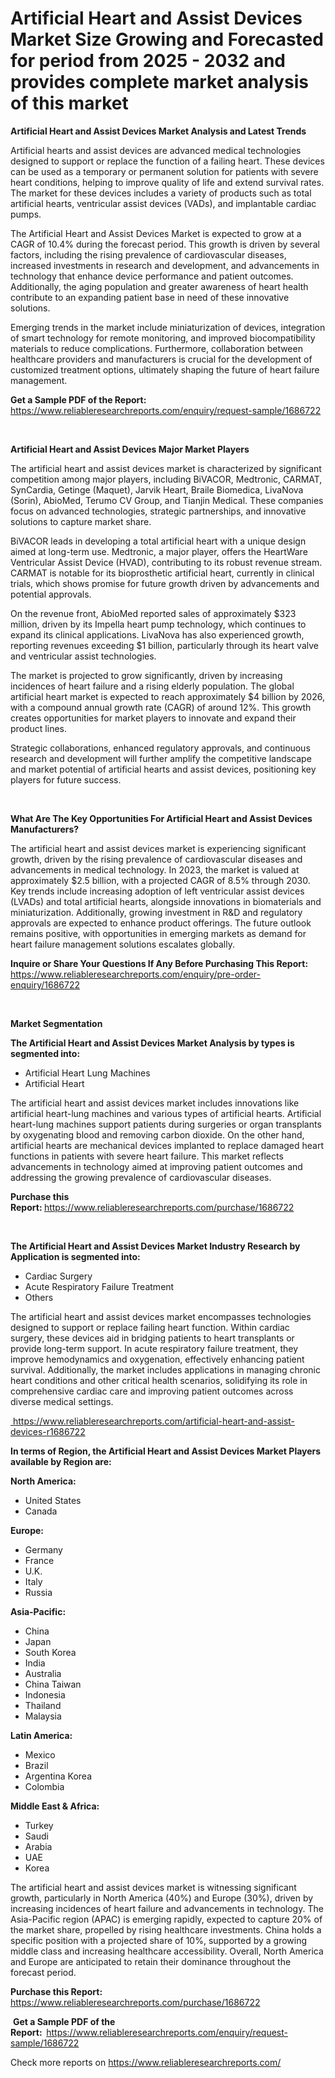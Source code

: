 <p><h1>Artificial Heart and Assist Devices Market Size Growing and Forecasted for period from 2025 - 2032 and provides complete market analysis of this market</h1></p><p><strong>Artificial Heart and Assist Devices Market Analysis and Latest Trends</strong></p>
<p><p>Artificial hearts and assist devices are advanced medical technologies designed to support or replace the function of a failing heart. These devices can be used as a temporary or permanent solution for patients with severe heart conditions, helping to improve quality of life and extend survival rates. The market for these devices includes a variety of products such as total artificial hearts, ventricular assist devices (VADs), and implantable cardiac pumps.</p><p>The Artificial Heart and Assist Devices Market is expected to grow at a CAGR of 10.4% during the forecast period. This growth is driven by several factors, including the rising prevalence of cardiovascular diseases, increased investments in research and development, and advancements in technology that enhance device performance and patient outcomes. Additionally, the aging population and greater awareness of heart health contribute to an expanding patient base in need of these innovative solutions. </p><p>Emerging trends in the market include miniaturization of devices, integration of smart technology for remote monitoring, and improved biocompatibility materials to reduce complications. Furthermore, collaboration between healthcare providers and manufacturers is crucial for the development of customized treatment options, ultimately shaping the future of heart failure management.</p></p>
<p><strong>Get a Sample PDF of the Report:&nbsp;</strong> <a href="https://www.reliableresearchreports.com/enquiry/request-sample/1686722?utm_campaign=3517&utm_medium=2&utm_source=Github&utm_content=ia&utm_term=26032025&utm_id=artificial-heart-and-assist-devices">https://www.reliableresearchreports.com/enquiry/request-sample/1686722</a></p>
<p>&nbsp;</p>
<p><strong>Artificial Heart and Assist Devices Major Market Players</strong></p>
<p><p>The artificial heart and assist devices market is characterized by significant competition among major players, including BiVACOR, Medtronic, CARMAT, SynCardia, Getinge (Maquet), Jarvik Heart, Braile Biomedica, LivaNova (Sorin), AbioMed, Terumo CV Group, and Tianjin Medical. These companies focus on advanced technologies, strategic partnerships, and innovative solutions to capture market share.</p><p>BiVACOR leads in developing a total artificial heart with a unique design aimed at long-term use. Medtronic, a major player, offers the HeartWare Ventricular Assist Device (HVAD), contributing to its robust revenue stream. CARMAT is notable for its bioprosthetic artificial heart, currently in clinical trials, which shows promise for future growth driven by advancements and potential approvals.</p><p>On the revenue front, AbioMed reported sales of approximately $323 million, driven by its Impella heart pump technology, which continues to expand its clinical applications. LivaNova has also experienced growth, reporting revenues exceeding $1 billion, particularly through its heart valve and ventricular assist technologies. </p><p>The market is projected to grow significantly, driven by increasing incidences of heart failure and a rising elderly population. The global artificial heart market is expected to reach approximately $4 billion by 2026, with a compound annual growth rate (CAGR) of around 12%. This growth creates opportunities for market players to innovate and expand their product lines. </p><p>Strategic collaborations, enhanced regulatory approvals, and continuous research and development will further amplify the competitive landscape and market potential of artificial hearts and assist devices, positioning key players for future success.</p></p>
<p>&nbsp;</p>
<p><strong>What Are The Key Opportunities For Artificial Heart and Assist Devices Manufacturers?</strong></p>
<p><p>The artificial heart and assist devices market is experiencing significant growth, driven by the rising prevalence of cardiovascular diseases and advancements in medical technology. In 2023, the market is valued at approximately $2.5 billion, with a projected CAGR of 8.5% through 2030. Key trends include increasing adoption of left ventricular assist devices (LVADs) and total artificial hearts, alongside innovations in biomaterials and miniaturization. Additionally, growing investment in R&D and regulatory approvals are expected to enhance product offerings. The future outlook remains positive, with opportunities in emerging markets as demand for heart failure management solutions escalates globally.</p></p>
<p><strong>Inquire or Share Your Questions If Any Before Purchasing This Report:</strong> <a href="https://www.reliableresearchreports.com/enquiry/pre-order-enquiry/1686722?utm_campaign=3517&utm_medium=2&utm_source=Github&utm_content=ia&utm_term=26032025&utm_id=artificial-heart-and-assist-devices">https://www.reliableresearchreports.com/enquiry/pre-order-enquiry/1686722</a></p>
<p>&nbsp;</p>
<p><strong>Market Segmentation</strong></p>
<p><strong>The Artificial Heart and Assist Devices Market Analysis by types is segmented into:</strong></p>
<p><ul><li>Artificial Heart Lung Machines</li><li>Artificial Heart</li></ul></p>
<p><p>The artificial heart and assist devices market includes innovations like artificial heart-lung machines and various types of artificial hearts. Artificial heart-lung machines support patients during surgeries or organ transplants by oxygenating blood and removing carbon dioxide. On the other hand, artificial hearts are mechanical devices implanted to replace damaged heart functions in patients with severe heart failure. This market reflects advancements in technology aimed at improving patient outcomes and addressing the growing prevalence of cardiovascular diseases.</p></p>
<p><strong>Purchase this Report:&nbsp;</strong><a href="https://www.reliableresearchreports.com/purchase/1686722?utm_campaign=3517&utm_medium=2&utm_source=Github&utm_content=ia&utm_term=26032025&utm_id=artificial-heart-and-assist-devices">https://www.reliableresearchreports.com/purchase/1686722</a></p>
<p>&nbsp;</p>
<p><strong>The Artificial Heart and Assist Devices Market Industry Research by Application is segmented into:</strong></p>
<p><ul><li>Cardiac Surgery</li><li>Acute Respiratory Failure Treatment</li><li>Others</li></ul></p>
<p><p>The artificial heart and assist devices market encompasses technologies designed to support or replace failing heart function. Within cardiac surgery, these devices aid in bridging patients to heart transplants or provide long-term support. In acute respiratory failure treatment, they improve hemodynamics and oxygenation, effectively enhancing patient survival. Additionally, the market includes applications in managing chronic heart conditions and other critical health scenarios, solidifying its role in comprehensive cardiac care and improving patient outcomes across diverse medical settings.</p></p>
<p><a href="https://www.reliableresearchreports.com/artificial-heart-and-assist-devices-r1686722?utm_campaign=3517&utm_medium=2&utm_source=Github&utm_content=ia&utm_term=26032025&utm_id=artificial-heart-and-assist-devices">&nbsp;https://www.reliableresearchreports.com/artificial-heart-and-assist-devices-r1686722</a></p>
<p><strong>In terms of Region, the Artificial Heart and Assist Devices Market Players available by Region are:</strong></p>
<p>
    <p> <strong> North America: </strong>
        <ul>
            <li>United States</li>
            <li>Canada</li>
        </ul>
        </p> 
    <p> <strong> Europe: </strong>
        <ul>
            <li>Germany</li>
            <li>France</li>
            <li>U.K.</li>
            <li>Italy</li>
            <li>Russia</li>
        </ul>
        </p> 
    <p> <strong> Asia-Pacific: </strong>
        <ul>
            <li>China</li>
            <li>Japan</li>
            <li>South Korea</li>
            <li>India</li>
            <li>Australia</li>
            <li>China Taiwan</li>
            <li>Indonesia</li>
            <li>Thailand</li>
            <li>Malaysia</li>
        </ul>
        </p> 
    <p> <strong> Latin America: </strong>
        <ul>
            <li>Mexico</li>
            <li>Brazil</li>
            <li>Argentina Korea</li>
            <li>Colombia</li>
        </ul>
        </p> 
    <p> <strong> Middle East & Africa: </strong>
        <ul>
            <li>Turkey</li>
            <li>Saudi</li>
            <li>Arabia</li>
            <li>UAE</li>
            <li>Korea</li>
        </ul>
    </p>
    </p>
<p><p>The artificial heart and assist devices market is witnessing significant growth, particularly in North America (40%) and Europe (30%), driven by increasing incidences of heart failure and advancements in technology. The Asia-Pacific region (APAC) is emerging rapidly, expected to capture 20% of the market share, propelled by rising healthcare investments. China holds a specific position with a projected share of 10%, supported by a growing middle class and increasing healthcare accessibility. Overall, North America and Europe are anticipated to retain their dominance throughout the forecast period.</p></p>
<p><strong>Purchase this Report: </strong><a href="https://www.reliableresearchreports.com/purchase/1686722?utm_campaign=3517&utm_medium=2&utm_source=Github&utm_content=ia&utm_term=26032025&utm_id=artificial-heart-and-assist-devices">https://www.reliableresearchreports.com/purchase/1686722</a></p>
<p>&nbsp;<strong>Get a Sample PDF of the Report:&nbsp;&nbsp;</strong><a href="https://www.reliableresearchreports.com/enquiry/request-sample/1686722?utm_campaign=3517&utm_medium=2&utm_source=Github&utm_content=ia&utm_term=26032025&utm_id=artificial-heart-and-assist-devices">https://www.reliableresearchreports.com/enquiry/request-sample/1686722</a></p>
<p><strong></strong></p>
<p>Check more reports on <a href="https://www.reliableresearchreports.com/?utm_campaign=3517&utm_medium=2&utm_source=Github&utm_content=ia&utm_term=26032025&utm_id=artificial-heart-and-assist-devices">https://www.reliableresearchreports.com/</a></p>